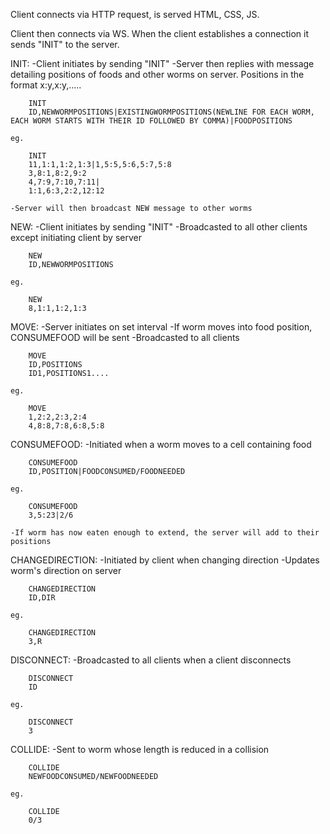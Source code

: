 Client connects via HTTP request, is served HTML, CSS, JS.

Client then connects via WS. When the client establishes a connection it sends "INIT" to the server.

INIT:
    -Client initiates by sending "INIT"
    -Server then replies with message detailing positions of foods and other worms on server. Positions in the format x:y,x:y,.....

        INIT
        ID,NEWWORMPOSITIONS|EXISTINGWORMPOSITIONS(NEWLINE FOR EACH WORM, EACH WORM STARTS WITH THEIR ID FOLLOWED BY COMMA)|FOODPOSITIONS

    eg.

        INIT
        11,1:1,1:2,1:3|1,5:5,5:6,5:7,5:8
        3,8:1,8:2,9:2
        4,7:9,7:10,7:11|
        1:1,6:3,2:2,12:12

    -Server will then broadcast NEW message to other worms

NEW:
    -Client initiates by sending "INIT"
    -Broadcasted to all other clients except initiating client by server

        NEW
        ID,NEWWORMPOSITIONS

    eg.

        NEW
        8,1:1,1:2,1:3

MOVE:
    -Server initiates on set interval
    -If worm moves into food position, CONSUMEFOOD will be sent
    -Broadcasted to all clients

        MOVE
        ID,POSITIONS
        ID1,POSITIONS1....

    eg.

        MOVE
        1,2:2,2:3,2:4
        4,8:8,7:8,6:8,5:8

CONSUMEFOOD:
    -Initiated when a worm moves to a cell containing food

        CONSUMEFOOD
        ID,POSITION|FOODCONSUMED/FOODNEEDED

    eg.

        CONSUMEFOOD
        3,5:23|2/6

    -If worm has now eaten enough to extend, the server will add to their positions

CHANGEDIRECTION:
    -Initiated by client when changing direction
    -Updates worm's direction on server

        CHANGEDIRECTION
        ID,DIR

    eg.

        CHANGEDIRECTION
        3,R

DISCONNECT:
    -Broadcasted to all clients when a client disconnects

        DISCONNECT
        ID

    eg.

        DISCONNECT
        3

COLLIDE:
    -Sent to worm whose length is reduced in a collision

        COLLIDE
        NEWFOODCONSUMED/NEWFOODNEEDED

    eg.

        COLLIDE
        0/3

